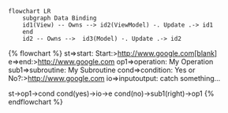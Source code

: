 
```mermaid
flowchart LR
    subgraph Data Binding
    id1(View) -- Owns --> id2(ViewModel) -. Update .-> id1
    end
    id2 -- Owns -->  id3(Model) -. Update .-> id2
 ```
   
{% flowchart %}
st=>start: Start:>http://www.google.com[blank]
e=>end:>http://www.google.com
op1=>operation: My Operation
sub1=>subroutine: My Subroutine
cond=>condition: Yes
or No?:>http://www.google.com
io=>inputoutput: catch something...

st->op1->cond
cond(yes)->io->e
cond(no)->sub1(right)->op1
{% endflowchart %}
